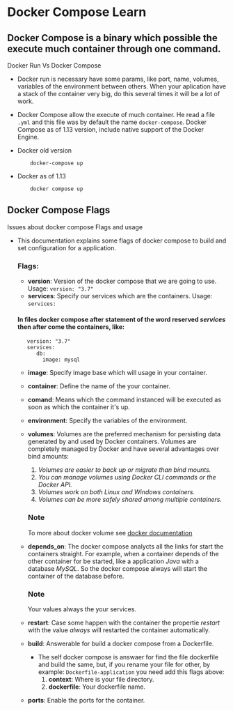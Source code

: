 # Docker Compose Learn

 ## Docker Compose is a binary which possible the execute much container through one command.
 
 Docker Run Vs Docker Compose
  -  Docker run is necessary have some params, like port, name, volumes, variables of the environment between others.
  When your aplication have a stack of the container very big, do this several times it will be a lot of work.
  -  Docker Compose allow the execute of much container. He read a file  ``.yml`` and this file was by default the
  name ``docker-compose``. Docker Compose as of 1.13 version, include native support of the Docker Engine.
            
  -  Docker old version
              
        ```
            docker-compose up
        ```
  -  Docker as of 1.13
      
             docker compose up
             
  ## Docker Compose Flags
  
  Issues about docker compose Flags and usage
   - This documentation explains some flags of docker compose to build and set configuration for a application.
     ### Flags:
     - **version**: Version of the docker compose that we are going to use. Usage:  ``version: "3.7"``
     - **services**: Specify our services which are the containers. Usage:  ``services:``
     #### In files docker compose after statement of the word reserved *services* then after come the containers, like:
        ```
           version: "3.7"
           services: 
              db:
                image: mysql
        ```

     - **image**: Specify image base which will usage in your container.
     - **container**: Define the name of the your container.
     - **comand**: Means which the command instanced will be executed as soon as which the container it's up.
     - **environment**: Specify the variables of the environment.
     - **volumes**: Volumes are the preferred mechanism for persisting data generated by and used by Docker containers. Volumes are completely managed by Docker and have several advantages over bind amounts:
         1. *Volumes are easier to back up or migrate than bind mounts.*
         2. *You can manage volumes using Docker CLI commands or the Docker API.*
         3. *Volumes work on both Linux and Windows containers.*
         4. *Volumes can be more safely shared among multiple containers.*

         ### Note
         To more about docker volume see [docker documentation](https://docs.docker.com/storage/volumes/)
     - **depends_on**: The docker compose analycts all the links for start the containers straight. For example, when a container depends of the other container for be started, like a application *Java* with a database *MySQL*. So the docker compose always will start the container of the database before.
         ### Note
         Your values always the your services.
     - **restart**: Case some happen with the container the propertie *restart* with the value *always* will restarted the container automatically.
     - **build**: Answerable for build a docker compose from a Dockerfile.
          - The self docker compose is answaer for find the file dockerfile and build the same, but, if you rename your file for other, by example: `Dockerfile-application` you need add this flags above:
             1. **context**: Where is your file directory.
             2. **dockerfile**: Your dockerfile name.
     - **ports**: Enable the ports for the container.
